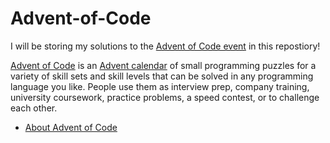 # Advent-of-Code
I will be storing my solutions to the [Advent of Code event](https://adventofcode.com) in this repostiory! 

[Advent of Code](https://adventofcode.com/) is an [Advent calendar](https://en.wikipedia.org/wiki/Advent_calendar) of small programming puzzles for a variety of skill sets and skill levels that can be solved in any programming language you like. People use them as interview prep, company training, university coursework, practice problems, a speed contest, or to challenge each other.

- [About Advent of Code](https://adventofcode.com/2022/about)
